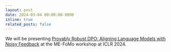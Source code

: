```yaml
---
layout: post
date: 2024-03-04 00:00:00-0000
inline: true
related_posts: false
---
```


We will be presenting [Provably Robust DPO: Aligning Language Models with Noisy Feedback](https://arxiv.org/abs/2403.00409) at the ME-FoMo workshop at ICLR 2024.